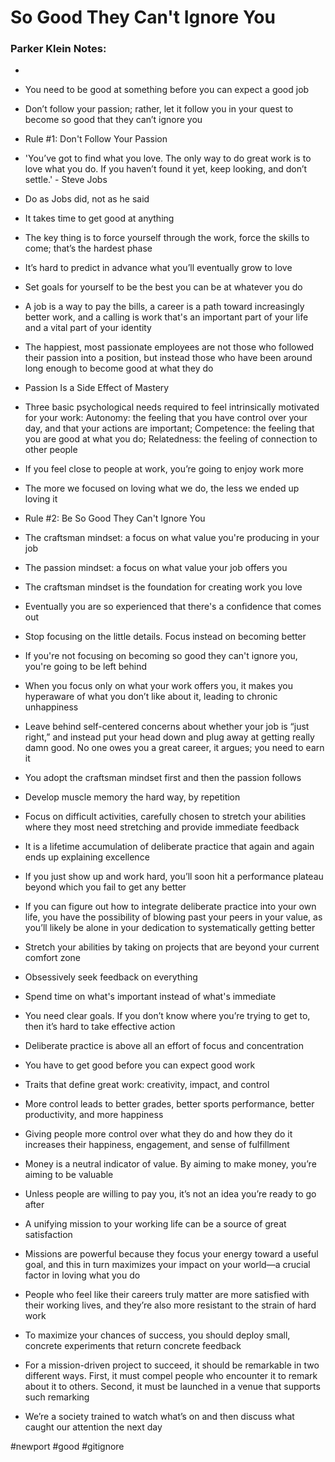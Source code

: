 
# So Good They Can't Ignore You
### Parker Klein Notes:
- 
-   You need to be good at something before you can expect a good job
    
-   Don’t follow your passion; rather, let it follow you in your quest to become so good that they can’t ignore you
    
-   Rule #1: Don't Follow Your Passion
    
-   'You’ve got to find what you love. The only way to do great work is to love what you do. If you haven’t found it yet, keep looking, and don’t settle.' - Steve Jobs
    
-   Do as Jobs did, not as he said
    
-   It takes time to get good at anything
    
-   The key thing is to force yourself through the work, force the skills to come; that’s the hardest phase
    
-   It’s hard to predict in advance what you’ll eventually grow to love
    
-   Set goals for yourself to be the best you can be at whatever you do
    
-   A job is a way to pay the bills, a career is a path toward increasingly better work, and a calling is work that's an important part of your life and a vital part of your identity
    
-   The happiest, most passionate employees are not those who followed their passion into a position, but instead those who have been around long enough to become good at what they do
    
-   Passion Is a Side Effect of Mastery
    
-   Three basic psychological needs required to feel intrinsically motivated for your work: Autonomy: the feeling that you have control over your day, and that your actions are important; Competence: the feeling that you are good at what you do; Relatedness: the feeling of connection to other people
    
-   If you feel close to people at work, you’re going to enjoy work more
    
-   The more we focused on loving what we do, the less we ended up loving it
    
-   Rule #2: Be So Good They Can't Ignore You
    
-   The craftsman mindset: a focus on what value you're producing in your job
    
-   The passion mindset: a focus on what value your job offers you
    
-   The craftsman mindset is the foundation for creating work you love
    
-   Eventually you are so experienced that there's a confidence that comes out
    
-   Stop focusing on the little details. Focus instead on becoming better
    
-   If you're not focusing on becoming so good they can't ignore you, you're going to be left behind
    
-   When you focus only on what your work offers you, it makes you hyperaware of what you don’t like about it, leading to chronic unhappiness
    
-   Leave behind self-centered concerns about whether your job is “just right,” and instead put your head down and plug away at getting really damn good. No one owes you a great career, it argues; you need to earn it
    
-   You adopt the craftsman mindset first and then the passion follows
    
-   Develop muscle memory the hard way, by repetition
    
-   Focus on difficult activities, carefully chosen to stretch your abilities where they most need stretching and provide immediate feedback
    
-   It is a lifetime accumulation of deliberate practice that again and again ends up explaining excellence
    
-   If you just show up and work hard, you’ll soon hit a performance plateau beyond which you fail to get any better
    
-   If you can figure out how to integrate deliberate practice into your own life, you have the possibility of blowing past your peers in your value, as you’ll likely be alone in your dedication to systematically getting better
    
-   Stretch your abilities by taking on projects that are beyond your current comfort zone
    
-   Obsessively seek feedback on everything
    
-   Spend time on what's important instead of what's immediate
    
-   You need clear goals. If you don’t know where you’re trying to get to, then it’s hard to take effective action
    
-   Deliberate practice is above all an effort of focus and concentration
    
-   You have to get good before you can expect good work
    
-   Traits that define great work: creativity, impact, and control
    
-   More control leads to better grades, better sports performance, better productivity, and more happiness
    
-   Giving people more control over what they do and how they do it increases their happiness, engagement, and sense of fulfillment
    
-   Money is a neutral indicator of value. By aiming to make money, you’re aiming to be valuable
    
-   Unless people are willing to pay you, it’s not an idea you’re ready to go after
    
-   A unifying mission to your working life can be a source of great satisfaction
    
-   Missions are powerful because they focus your energy toward a useful goal, and this in turn maximizes your impact on your world—a crucial factor in loving what you do
    
-   People who feel like their careers truly matter are more satisfied with their working lives, and they’re also more resistant to the strain of hard work
    
-   To maximize your chances of success, you should deploy small, concrete experiments that return concrete feedback
    
-   For a mission-driven project to succeed, it should be remarkable in two different ways. First, it must compel people who encounter it to remark about it to others. Second, it must be launched in a venue that supports such remarking
    
-   We’re a society trained to watch what’s on and then discuss what caught our attention the next day

#newport
#good
#gitignore 